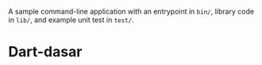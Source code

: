 A sample command-line application with an entrypoint in `bin/`, library code
in `lib/`, and example unit test in `test/`.
# Dart-dasar
